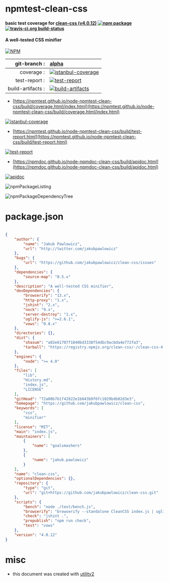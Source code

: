 # npmtest-clean-css

#### basic test coverage for  [clean-css (v4.0.12)](https://github.com/jakubpawlowicz/clean-css)  [![npm package](https://img.shields.io/npm/v/npmtest-clean-css.svg?style=flat-square)](https://www.npmjs.org/package/npmtest-clean-css) [![travis-ci.org build-status](https://api.travis-ci.org/npmtest/node-npmtest-clean-css.svg)](https://travis-ci.org/npmtest/node-npmtest-clean-css)

#### A well-tested CSS minifier

[![NPM](https://nodei.co/npm/clean-css.png?downloads=true&downloadRank=true&stars=true)](https://www.npmjs.com/package/clean-css)

| git-branch : | [alpha](https://github.com/npmtest/node-npmtest-clean-css/tree/alpha)|
|--:|:--|
| coverage : | [![istanbul-coverage](https://npmtest.github.io/node-npmtest-clean-css/build/coverage.badge.svg)](https://npmtest.github.io/node-npmtest-clean-css/build/coverage.html/index.html)|
| test-report : | [![test-report](https://npmtest.github.io/node-npmtest-clean-css/build/test-report.badge.svg)](https://npmtest.github.io/node-npmtest-clean-css/build/test-report.html)|
| build-artifacts : | [![build-artifacts](https://npmtest.github.io/node-npmtest-clean-css/glyphicons_144_folder_open.png)](https://github.com/npmtest/node-npmtest-clean-css/tree/gh-pages/build)|

- [https://npmtest.github.io/node-npmtest-clean-css/build/coverage.html/index.html](https://npmtest.github.io/node-npmtest-clean-css/build/coverage.html/index.html)

[![istanbul-coverage](https://npmtest.github.io/node-npmtest-clean-css/build/screenCapture.buildCi.browser.%252Ftmp%252Fbuild%252Fcoverage.lib.html.png)](https://npmtest.github.io/node-npmtest-clean-css/build/coverage.html/index.html)

- [https://npmtest.github.io/node-npmtest-clean-css/build/test-report.html](https://npmtest.github.io/node-npmtest-clean-css/build/test-report.html)

[![test-report](https://npmtest.github.io/node-npmtest-clean-css/build/screenCapture.buildCi.browser.%252Ftmp%252Fbuild%252Ftest-report.html.png)](https://npmtest.github.io/node-npmtest-clean-css/build/test-report.html)

- [https://npmdoc.github.io/node-npmdoc-clean-css/build/apidoc.html](https://npmdoc.github.io/node-npmdoc-clean-css/build/apidoc.html)

[![apidoc](https://npmdoc.github.io/node-npmdoc-clean-css/build/screenCapture.buildCi.browser.%252Ftmp%252Fbuild%252Fapidoc.html.png)](https://npmdoc.github.io/node-npmdoc-clean-css/build/apidoc.html)

![npmPackageListing](https://npmtest.github.io/node-npmtest-clean-css/build/screenCapture.npmPackageListing.svg)

![npmPackageDependencyTree](https://npmtest.github.io/node-npmtest-clean-css/build/screenCapture.npmPackageDependencyTree.svg)



# package.json

```json

{
    "author": {
        "name": "Jakub Pawlowicz",
        "url": "http://twitter.com/jakubpawlowicz"
    },
    "bugs": {
        "url": "https://github.com/jakubpawlowicz/clean-css/issues"
    },
    "dependencies": {
        "source-map": "0.5.x"
    },
    "description": "A well-tested CSS minifier",
    "devDependencies": {
        "browserify": "13.x",
        "http-proxy": "1.x",
        "jshint": "2.x",
        "nock": "9.x",
        "server-destroy": "1.x",
        "uglify-js": ">=2.6.1",
        "vows": "0.8.x"
    },
    "directories": {},
    "dist": {
        "shasum": "a02e61707f1840bd3338f54dbc9acbda4e772fa3",
        "tarball": "https://registry.npmjs.org/clean-css/-/clean-css-4.0.12.tgz"
    },
    "engines": {
        "node": ">= 4.0"
    },
    "files": [
        "lib",
        "History.md",
        "index.js",
        "LICENSE"
    ],
    "gitHead": "72a00b7b1f42822e1b843b9f6fc1029bdb02d3e3",
    "homepage": "https://github.com/jakubpawlowicz/clean-css",
    "keywords": [
        "css",
        "minifier"
    ],
    "license": "MIT",
    "main": "index.js",
    "maintainers": [
        {
            "name": "goalsmashers"
        },
        {
            "name": "jakub.pawlowicz"
        }
    ],
    "name": "clean-css",
    "optionalDependencies": {},
    "repository": {
        "type": "git",
        "url": "git+https://github.com/jakubpawlowicz/clean-css.git"
    },
    "scripts": {
        "bench": "node ./test/bench.js",
        "browserify": "browserify --standalone CleanCSS index.js | uglifyjs --compress --mangle -o cleancss-browser.js",
        "check": "jshint .",
        "prepublish": "npm run check",
        "test": "vows"
    },
    "version": "4.0.12"
}
```



# misc
- this document was created with [utility2](https://github.com/kaizhu256/node-utility2)
